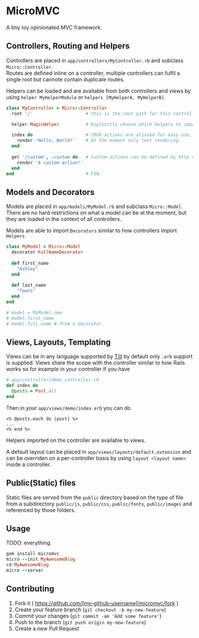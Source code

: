 # MicroMVC

A tiny toy opinionated MVC framework. 

## Controllers, Routing and Helpers

Controllers are placed in `app/controllers/MyController.rb` and subclass `Micro::Controller`.  
Routes are defined inline on a controller, multiple controllers can fulfil a single root 
but cannote contain duplicate routes. 

Helpers can be loaded and are available from both controllers and views by using  `helper MyHelperModule`
or `helpers [MyHelperA, MyHelperB]`. 

```ruby
class MyController < Micro::Controller
  root '/'                    # this is the root path for this controller.

  helper MagicHelper          # Explicitly choose which helpers to import

  index do                    # CRUD actions are aliased for easy use.
    render 'Hello, World!'    # At the moment only text rendering.
  end
  
  get '/custom', :custom do   # Custom actions can be defined by http verbs.
    render 'A custom action!'
  end
end                           # FIN.
```

## Models and Decorators

Models are placed in `app/models/MyModel.rb` and subclass `Micro::Model`. 
There are no hard restrictions on what a model can be at the moment, but they are loaded 
in the context of all controllers. 

Models are able to import `Decorators` similar to how controllers import `Helpers`

```ruby 
class MyModel < Micro::Model 
  decorator FullNameDecorator
  
  def first_name
    "Ashley"
  end 
  
  def last_name
    "Towns"
  end
end

# model = MyModel.new
# model.first_name 
# model.full_name # from a decorator

```

## Views, Layouts, Templating 

Views can be in any language supported by [Tilt](Tilt) by default only `.erb` support is supplied.
Views share the scope with the controller similar to how Rails works so for example in your controller if you have

```ruby 
# app/controller/demo_controller.rb
def index do 
  @posts = Post.all
end
``` 

Then in your `app/views/demo/index.erb` you can do

```erb 
<% @posts.each do |post| %>
...
<% end %>
```

Helpers imported on the controller are available to views. 

A default layout can be placed in `app/views/layouts/default.extension` and can be 
overriden on a per-controller basis by using `layout <layout name>` inside a controller.

## Public(Static) files 

Static files are served from the `public` directory based on the type of file from a subdirectory
`public/js`, `public/css`, `public/fonts`, `public/images` and referenced by those folders.

## Usage

TODO: everything.

```ruby
gem install micromvc
micro --init MyAwesomeBlog
cd MyAwesomeBlog
micro --server
```

## Contributing

1. Fork it ( https://github.com/[my-github-username]/micromvc/fork )
2. Create your feature branch (`git checkout -b my-new-feature`)
3. Commit your changes (`git commit -am 'Add some feature'`)
4. Push to the branch (`git push origin my-new-feature`)
5. Create a new Pull Request
